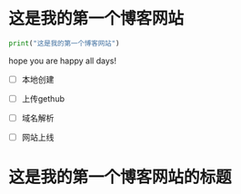 # 这是我的第一个博客网站

```python
print("这是我的第一个博客网站")
```



hope you are happy all days!

- [ ] 本地创建
- [ ] 上传gethub
- [ ] 域名解析
- [ ] 网站上线



# 这是我的第一个博客网站的标题
